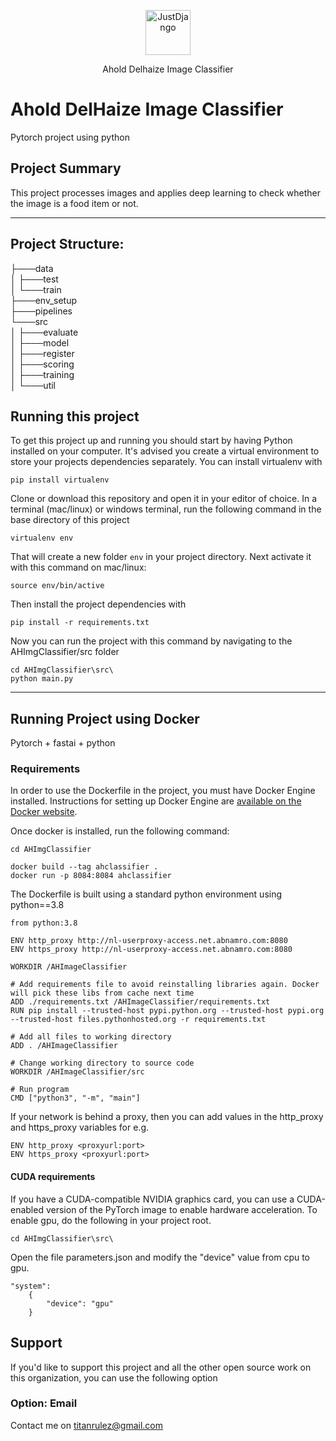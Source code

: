<p align="center">
  <p align="center">
    <a href="https://www.aholddelhaize.com/" target="_blank">
      <img src="https://upload.wikimedia.org/wikipedia/en/thumb/c/c8/Ahold_Delhaize_logo.svg/1200px-Ahold_Delhaize_logo.svg.png" alt="JustDjango" height="72">
    </a>
  </p>
  <p align="center">
    Ahold Delhaize Image Classifier
  </p>
</p>

# Ahold DelHaize Image Classifier

Pytorch project using python


## Project Summary

This project processes images and applies deep learning to check whether the image is a food item or not.

---
## Project Structure:
├───data<br />
│   ├───test<br />
│   └───train<br />
├───env_setup<br />
├───pipelines<br />
└───src<br />
│   ├───evaluate<br />
│   ├───model<br />
│   ├───register<br />
│   ├───scoring<br />
│   ├───training<br />
│   └───util<br />



## Running this project

To get this project up and running you should start by having Python installed on your computer. It's advised you create a virtual environment to store your projects dependencies separately. You can install virtualenv with

```
pip install virtualenv
```

Clone or download this repository and open it in your editor of choice. In a terminal (mac/linux) or windows terminal, run the following command in the base directory of this project

```
virtualenv env
```

That will create a new folder `env` in your project directory. Next activate it with this command on mac/linux:

```
source env/bin/active
```

Then install the project dependencies with

```
pip install -r requirements.txt
```

Now you can run the project with this command by navigating to the AHImgClassifier/src folder

```
cd AHImgClassifier\src\
python main.py
```

---

## Running Project using Docker
Pytorch + fastai + python

### Requirements

In order to use the Dockerfile in the project, you must have Docker Engine installed. Instructions
for setting up Docker Engine are
[available on the Docker website](https://docs.docker.com/engine/installation/).

Once docker is installed, run the following command:
```aidl
cd AHImgClassifier

docker build --tag ahclassifier .
docker run -p 8084:8084 ahclassifier
```

The Dockerfile is built using a standard python environment using python==3.8
```aidl
from python:3.8

ENV http_proxy http://nl-userproxy-access.net.abnamro.com:8080
ENV https_proxy http://nl-userproxy-access.net.abnamro.com:8080

WORKDIR /AHImageClassifier

# Add requirements file to avoid reinstalling libraries again. Docker will pick these libs from cache next time
ADD ./requirements.txt /AHImageClassifier/requirements.txt
RUN pip install --trusted-host pypi.python.org --trusted-host pypi.org --trusted-host files.pythonhosted.org -r requirements.txt

# Add all files to working directory
ADD . /AHImageClassifier

# Change working directory to source code
WORKDIR /AHImageClassifier/src

# Run program
CMD ["python3", "-m", "main"]

```
If your network is behind a proxy, then you can add values in the http_proxy and https_proxy variables for e.g.
```aidl
ENV http_proxy <proxyurl:port>
ENV https_proxy <proxyurl:port>
```

#### CUDA requirements

If you have a CUDA-compatible NVIDIA graphics card, you can use a CUDA-enabled
version of the PyTorch image to enable hardware acceleration. To enable gpu, do the following in your project root.
```
cd AHImgClassifier\src\
```
Open the file parameters.json and modify the "device" value from cpu to gpu.
```aidl
"system":
    {
        "device": "gpu"
    }
```

## Support

If you'd like to support this project and all the other open source work on this organization, you can use the following option

### Option: Email

Contact me on titanrulez@gmail.com